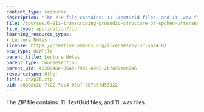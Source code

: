 ```yaml
---
content_type: resource
description: 'The ZIP file contains: 11 .TextGrid files, and 11 .wav files.'
file: /courses/6-911-transcribing-prosodic-structure-of-spoken-utterances-with-tobi-january-iap-2006/c6368e2e7f227ec408ef987e0fd53322_chap26.zip
file_type: application/zip
learning_resource_types:
- Lecture Notes
license: https://creativecommons.org/licenses/by-nc-sa/4.0/
ocw_type: OCWFile
parent_title: Lecture Notes
parent_type: CourseSection
parent_uid: 4820948e-86a5-7932-49d2-2b7a99eed7a6
resourcetype: Other
title: chap26.zip
uid: c6368e2e-7f22-7ec4-08ef-987e0fd53322
---
```

The ZIP file contains: 11 .TextGrid files, and 11 .wav files.